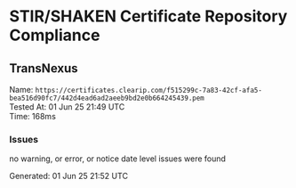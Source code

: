 # STIR/SHAKEN Certificate Repository Compliance

## TransNexus

Name: `https://certificates.clearip.com/f515299c-7a83-42cf-afa5-bea516d90fc7/442d4ead6ad2aeeb9bd2e0b664245439.pem`\
Tested At: 01 Jun 25 21:49 UTC\
Time: 168ms

### Issues

no warning, or error, or notice date level issues were found

Generated: 01 Jun 25 21:52 UTC